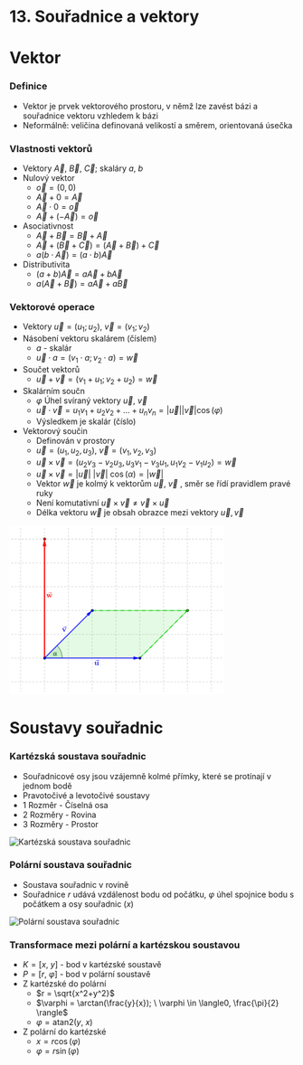 # 13. Souřadnice a vektory

# Vektor

### Definice

- Vektor je prvek vektorového prostoru, v němž lze zavést bázi a souřadnice vektoru vzhledem k bázi
- Neformálně: veličina definovaná velikostí a směrem, orientovaná úsečka

### Vlastnosti vektorů

- Vektory $\vec{A}$, $\vec{B}$, $\vec{C}$; skaláry $a$, $b$
- Nulový vektor
  - $\vec{o} = (0,0)$
  - $\vec{A} + 0 = \vec{A}$
  - $\vec{A} \cdot 0 = \vec{o}$
  - $\vec{A}+ (-  \vec{A})= \vec{o}$
- Asociativnost
  - $\vec{A}  + \vec{B}  = \vec{B}  + \vec{A}$
  - $\vec{A} + (\vec{B}  +\vec{C}) = (\vec{A} + \vec{B}  ) + \vec{C}$
  - $a(b \cdot \vec{A}  )= (a \cdot b)\vec{A}$
- Distributivita
  - $(a+b)\vec{A}=a\vec{A}+b\vec{A}$
  - $a(\vec{A} + \vec{B}  )= a\vec{A} + a\vec{B}$

### Vektorové operace

- Vektory $\vec{u} = (u_1;u_2)$, $\vec{v} = (v_1; v_2)$
- Násobení vektoru skalárem (číslem)
  - $a$ - skalár
  - $\vec{u} \cdot a = (v_1 \cdot a ; v_2 \cdot a ) = \vec{w}$
- Součet vektorů
  - $\vec{u}+\vec{v} = (v_1 + u_1; v_2 + u_2) = \vec {w}$
- Skalárním součn
  - $\varphi$ Úhel svíraný vektory $\vec{u}$, $\vec{v}$
  - $\vec{u} \cdot \vec{v} = u_1v_1 + u_2 v_2 + ...+ u_n v_n = |\vec{u}||\vec{v}|\cos(\varphi)$
  - Výsledkem je skalár (číslo)
- Vektorový součin
  - Definován v prostory
  - $\vec{u} = (u_1,u_2,u_3)$, $\vec{v}=(v_1,v_2,v_3)$
  - $\vec{u} \times \vec{v} =(u_2 v_3 - v_2 u_3, u_3 v_1 - v_3 u_1, u_1 v_2 - v_1 u_2) = \vec{w}$
  - $\vec{u} \times \vec{v} = |\vec{u}| \ |\vec{v}| \ \cos(\alpha) = |\vec{w}|$
  - Vektor $\vec{w}$ je kolmý k vektorům $\vec{u}$, $\vec{v}$ , směr se řídí pravidlem pravé ruky
  - Není komutativní $\vec{u} \times \vec{v} \not = \vec{v} \times \vec{u}$
  - Délka vektoru $\vec{w}$ je obsah obrazce mezi vektory $\vec{u}, \vec{v}$

![Vektorový součin](vektorovy_soucin.png)

# Soustavy souřadnic

### Kartézská soustava souřadnic

- Souřadnicové osy jsou vzájemně kolmé přímky, které se protínají v jednom bodě
- Pravotočivé a levotočivé soustavy
- 1 Rozměr - Číselná osa
- 2 Rozměry - Rovina
- 3 Rozměry - Prostor

![Kartézská soustava souřadnic](kartezska_soustava.png)

### Polární soustava souřadnic

- Soustava souřadnic v rovině
- Souřadnice $r$ udává vzdálenost bodu od počátku, $\varphi$ úhel spojnice bodu s počátkem a osy souřadnic ($x$)

![Polární soustava souřadnic](polarni_soustava.png)

### Transformace mezi polární a kartézskou soustavou

- $K = [x, \ y]$ - bod v kartézské soustavě
- $P = [r, \ \varphi]$ - bod v polární soustavě
- Z kartézské do polární
  - $r = \sqrt{x^2+y^2}$
  - $\varphi = \arctan(\frac{y}{x}); \ \varphi \in \langle0, \frac{\pi}{2} \rangle$
  - $\varphi=\text{atan2}(y, \ x)$
- Z polární do kartézské
  - $x=r\cos(\varphi)$
  - $\varphi=r \sin(\varphi)$
